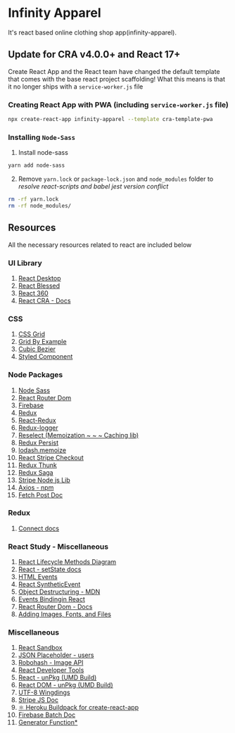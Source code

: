 # Infinity Apparel

It's react based online clothing shop app(infinity-apparel).

## Update for CRA v4.0.0+ and React 17+
Create React App and the React team have changed the default template that comes with the base react project scaffolding!
What this means is that it no longer ships with a `service-worker.js` file

### Creating React App with PWA (including `service-worker.js` file)

```bash
npx create-react-app infinity-apparel --template cra-template-pwa
```

### Installing `Node-Sass`

1. Install node-sass
```bash
yarn add node-sass
```
2. Remove `yarn.lock` or `package-lock.json` and `node_modules` folder to *resolve react-scripts and babel jest version conflict*
```bash
rm -rf yarn.lock
rm -rf node_modules/
```

## Resources

All the necessary resources related to react are included below

### UI Library

1. [React Desktop](https://reactdesktop.js.org/ "React Desktop")
1. [React Blessed](https://github.com/Yomguithereal/react-blessed "React Blessed - GitHub")
1. [React 360](https://github.com/facebookarchive/react-360 "React 360 - GitHub")
1. [React CRA - Docs](https://reactjs.org/docs/create-a-new-react-app.html "React - Create React App - Docs")

### CSS

1. [CSS Grid](https://css-tricks.com/snippets/css/complete-guide-grid/)
1. [Grid By Example](https://gridbyexample.com/what/)
1. [Cubic Bezier](https://developer.mozilla.org/en-US/docs/Web/CSS/easing-function "Cubic Bezier - MDN")
1. [Styled Component](https://styled-components.com/ "Styled Component - NPM")

### Node Packages

1. [Node Sass](https://www.npmjs.com/package/node-sass "Node Sass")
1. [React Router Dom](https://www.npmjs.com/package/react-router-dom "React Router Dom - NPM Pkg")
1. [Firebase](https://www.npmjs.com/package/firebase "Firebase NPM")
1. [Redux](https://www.npmjs.com/package/redux)
1. [React-Redux](https://www.npmjs.com/package/react-redux)
1. [Redux-logger](https://www.npmjs.com/package/redux-logger)
1. [Reselect (Memoization ~ ~ ~ Caching lib)](https://www.npmjs.com/package/reselect "Memoization NPM lib - reselect")
1. [Redux Persist](https://www.npmjs.com/package/redux-persist "Redux Persist")
1. [lodash.memoize](https://www.npmjs.com/package/lodash.memoize "lodash.memoize")
1. [React Stripe Checkout](https://www.npmjs.com/package/react-stripe-checkout "React Stripe Checkout - NPM")
1. [Redux Thunk](https://www.npmjs.com/package/redux-thunk)
1. [Redux Saga](https://www.npmjs.com/package/redux-saga "redux saga")
1. [Stripe Node js Lib](https://www.npmjs.com/package/stripe "Stripe Node js Lib")
1. [Axios - npm](https://www.npmjs.com/package/axios "Axios - npm")
1. [Fetch Post Doc](https://developer.mozilla.org/en-US/docs/Web/API/Fetch_API/Using_Fetch#supplying_request_options "Fetch api - post document")

### Redux

1. [Connect docs](https://react-redux.js.org/api/connect)

### React Study - Miscellaneous

1. [React Lifecycle Methods Diagram](https://projects.wojtekmaj.pl/react-lifecycle-methods-diagram/ "React Lifecycle Methods Diagram")
1. [React - setState docs](https://reactjs.org/docs/react-component.html#setstate "React - setState docs")
1. [HTML Events](https://developer.mozilla.org/en-US/docs/Learn/JavaScript/Building_blocks/Events "HTML Events")
1. [React SyntheticEvent](https://reactjs.org/docs/events.html "React SyntheticEvent")
1. [Object Destructuring - MDN](https://developer.mozilla.org/en-US/docs/Web/JavaScript/Reference/Operators/Destructuring_assignment#object_destructuring "Object Destructuring")
1. [Events Bindingin React](https://reactjs.org/docs/handling-events.html "Handling Events in React")
1. [React Router Dom - Docs](https://reactrouter.com/web/guides/quick-start "React Router Dom - Docs")
1. [Adding Images, Fonts, and Files](https://create-react-app.dev/docs/adding-images-fonts-and-files/ "Adding Images, Fonts, and Files in react app")

### Miscellaneous

1. [React Sandbox](https://codesandbox.io/s/new)
1. [JSON Placeholder - users](https://jsonplaceholder.typicode.com/users "JSON Placeholder - users")
1. [Robohash - Image API](https://robohash.org/1?set=set2)
1. [React Developer Tools](https://chrome.google.com/webstore/detail/react-developer-tools/fmkadmapgofadopljbjfkapdkoienihi?hl=en "React Developer Tools - Chrome Extension")
1. [React - unPkg (UMD Build)](https://unpkg.com/react@16.8.6/umd/react.development.js "React - unPkg react@16.8.6")
1. [React DOM - unPkg (UMD Build)](https://unpkg.com/react-dom@16.8.6/umd/react-dom.development.js "React DOM - unPkg react-dom@16.8.6")
1. [UTF-8 Wingdings](https://www.w3schools.com/charsets/ref_utf_dingbats.asp "UTF-8 Wingdings - w3schools")
1. [Stripe JS Doc](https://stripe.com/docs/stripe-js "Stripe JS Doc")
1. [⚛️ Heroku Buildpack for create-react-app](https://github.com/mars/create-react-app-buildpack "⚛️ Heroku Buildpack for create-react-app: static hosting for React.js web apps")
1. [Firebase Batch Doc](https://firebase.google.com/docs/firestore/manage-data/transactions "Firebase Batch Doc")
1. [Generator Function*](https://developer.mozilla.org/en-US/docs/Web/JavaScript/Reference/Statements/function*, "Generator Function* - mdn")
